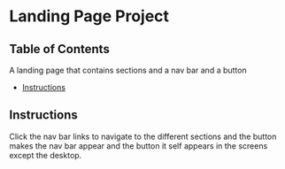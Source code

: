# Landing Page Project

## Table of Contents
A landing page that contains sections and a nav bar and a button 
* [Instructions](#instructions)

## Instructions
Click the nav bar links to navigate to the different sections and the button makes the nav bar appear and the button it self appears in the screens except the desktop.

